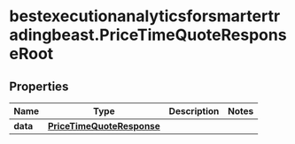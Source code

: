 # bestexecutionanalyticsforsmartertradingbeast.PriceTimeQuoteResponseRoot

## Properties

Name | Type | Description | Notes
------------ | ------------- | ------------- | -------------
**data** | [**PriceTimeQuoteResponse**](PriceTimeQuoteResponse.md) |  | 


